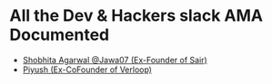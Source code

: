 # All the Dev & Hackers slack AMA Documented

- [Shobhita Agarwal @Jawa07 (Ex-Founder of Sair)](https://github.com/devupin/ama/blob/master/Jawa07.md)
- [Piyush (Ex-CoFounder of Verloop)](https://github.com/devupin/ama/blob/master/Piyush.md)
